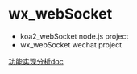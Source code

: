 # wx_webSocket
- koa2_webSocket node.js project  
- wx_webSocket wechat project

[功能实现分析doc](http://www.jianshu.com/p/d78f52498267)
